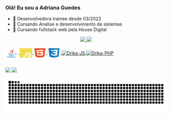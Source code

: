 ### Olá! Eu sou a Adriana Guedes

- 🔭 Desenvolvedora trainee desde 03/2022 
- 🌱 Cursando Analise e desenvolvimento de sistemas
- 🌱 Cursando fullstack web pela House Digital


<div align="center">
  <a href="https://github.com/Adriana-Guedes">
  <img height="160em" src="https://github-readme-stats.vercel.app/api?username=Adriana-Guedes&show_icons=true&theme=dracula&include_all_commits=true&count_private=true"/>
  <img height="160em" src="https://github-readme-stats.vercel.app/api/top-langs/?username=Adriana-Guedes&layout=compact&langs_count=7&theme=dracula"/>
</div>

  
  <div style="display: inline_block"><br>
  <img align="center" alt="Drika-Java" height="30" width="40" src="https://raw.githubusercontent.com/devicons/devicon/master/icons/java/java-original.svg">
  <img align="center" alt="Drika-Js" height="30" width="40" src="https://raw.githubusercontent.com/devicons/devicon/master/icons/javascript/javascript-plain.svg">
  <img align="center" alt="Drika-HTML" height="30" width="40" src="https://raw.githubusercontent.com/devicons/devicon/master/icons/html5/html5-original.svg">
  <img align="center" alt="Drika-CSS" height="30" width="40" src="https://raw.githubusercontent.com/devicons/devicon/master/icons/css3/css3-original.svg">
  <img align="center" alt="Drika-JS" height="30" width="40" src="https://cdn.jsdelivr.net/gh/devicons/devicon/icons/angularjs/angularjs-original.svg">
 
  <img align="center" alt="Drika-PHP" height="30" width="40" src="https://icongr.am/devicon/php-original.svg?size=128&color=currentColor">
          
 
 
    
</div>
  
   ##
  
  <div> 

  <a href = "mailto:drikaguedess@gmail.com"><img src="https://img.shields.io/badge/-Gmail-%23333?style=for-the-badge&logo=gmail&logoColor=white" target="_blank"></a>
  <a href="https://www.linkedin.com/in/adriana-guedes-4b3401150/" target="_blank"><img src="https://img.shields.io/badge/-LinkedIn-%230077B5?style=for-the-badge&logo=linkedin&logoColor=white" target="_blank"></a> 
 
 
 ![Snake animation](https://github.com/Adriana-Guedes/Adriana-Guedes/blob/output/github-contribution-grid-snake.svg)
</div>
